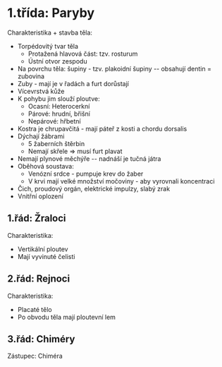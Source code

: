 <!-- Output copied to clipboard! -->

<!-- Yay, no errors, warnings, or alerts! -->


# 1.třída: Paryby 

Charakteristika + stavba těla:



* Torpédovitý tvar těla
    * Protažená hlavová část: tzv. rosturum
    * Ústní otvor zespodu
* Na povrchu těla: šupiny - tzv. plakoidní šupiny -- obsahují dentin = zubovina
* Zuby - mají je v řadách a furt dorůstají
* Vícevrstvá kůže
* K pohybu jim slouží ploutve:
    * Ocasní: Heterocerkní 
    * Párové: hrudní, břišní
    * Nepárové: hřbetní
* Kostra je chrupavčitá - mají páteř z kosti a chordu dorsalis
* Dýchají žábrami
    * 5 žaberních štěrbin
    * Nemají skřele ⇒ musí furt plavat
* Nemají plynové měchýře -- nadnáší je tučná játra
* Oběhová soustava:
    * Venózní srdce - pumpuje krev do žaber
    * V krvi mají velké množství močoviny - aby vyrovnali koncentraci
* Čich, proudový orgán, elektrické impulzy, slabý zrak
* Vnitřní oplození


## 1.řád: Žraloci

Charakteristika:



* Vertikální ploutev
* Mají vyvinuté čelisti


## 2.řád: Rejnoci

Charakteristika:



* Placaté tělo
* Po obvodu těla mají ploutevní lem


## 3.řád: Chiméry

Zástupec: Chiméra
